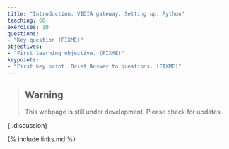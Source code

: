 ```yaml
---
title: "Introduction. VIDIA gateway. Setting up. Python"
teaching: 60
exercises: 10
questions:
- "Key question (FIXME)"
objectives:
- "First learning objective. (FIXME)"
keypoints:
- "First key point. Brief Answer to questions. (FIXME)"
---
```



> ## Warning
>
> This webpage is still under development. Please check for updates.
>
{:.discussion}


{% include links.md %}


